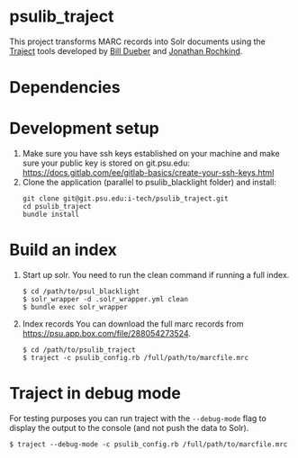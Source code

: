 # psulib_traject

This project transforms MARC records into Solr documents using the [Traject](https://github.com/traject-project/traject) tools developed by [Bill Dueber](https://github.com/billdueber/) and [Jonathan Rochkind](https://github.com/jrochkind).

# Dependencies

# Development setup
1.  Make sure you have ssh keys established on your machine and make sure your public key is stored on git.psu.edu: https://docs.gitlab.com/ee/gitlab-basics/create-your-ssh-keys.html
1.  Clone the application (parallel to psulib_blacklight folder) and install:
    ``` 
    git clone git@git.psu.edu:i-tech/psulib_traject.git
    cd psulib_traject
    bundle install
    ```
    
# Build an index
1. Start up solr. You need to run the clean command if running a full index.
   ```
   $ cd /path/to/psul_blacklight   
   $ solr_wrapper -d .solr_wrapper.yml clean
   $ bundle exec solr_wrapper
   ```

1. Index records
   You can download the full marc records from https://psu.app.box.com/file/288054273524.
   ```
   $ cd /path/to/psulib_traject
   $ traject -c psulib_config.rb /full/path/to/marcfile.mrc
   ```

# Traject in debug mode
For testing purposes you can run traject with the `--debug-mode` flag to
display the output to the console (and not push the data to Solr).
```
$ traject --debug-mode -c psulib_config.rb /full/path/to/marcfile.mrc
```
